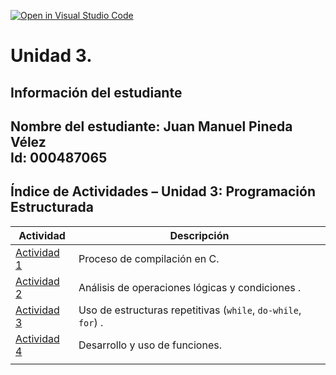 [![Open in Visual Studio Code](https://classroom.github.com/assets/open-in-vscode-2e0aaae1b6195c2367325f4f02e2d04e9abb55f0b24a779b69b11b9e10269abc.svg)](https://classroom.github.com/online_ide?assignment_repo_id=18559859&assignment_repo_type=AssignmentRepo)
# Unidad 3. 
## Información del estudiante  
Nombre del estudiante: Juan Manuel Pineda Vélez   
Id: 000487065
---
## Índice de Actividades – Unidad 3: Programación Estructurada

| Actividad                   | Descripción                                                   |
|-----------------------------|---------------------------------------------------------------|
| [Actividad 1](#actividad-1) | Proceso de compilación en C.                                  |
| [Actividad 2](#actividad-2) | Análisis de operaciones lógicas y condiciones .               |
| [Actividad 3](#actividad-3) | Uso de estructuras repetitivas (`while`, `do-while`, `for`) . |
| [Actividad 4](#actividad-4) | Desarrollo y uso de funciones.                                |
                                                                                              |
